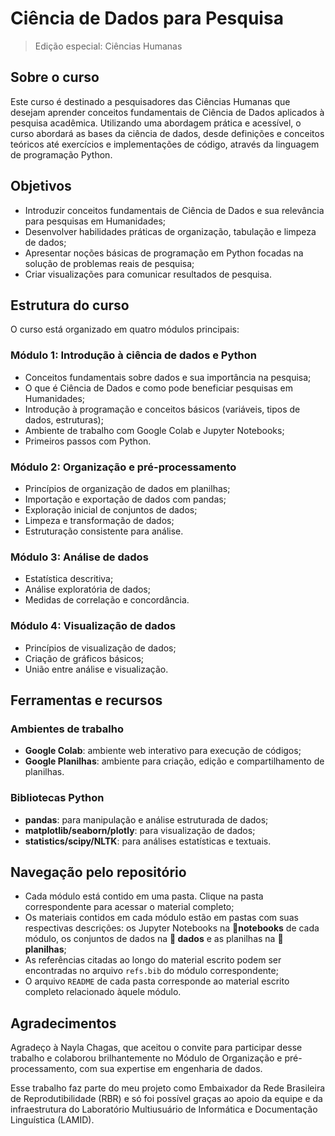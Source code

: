 # Ciência de Dados para Pesquisa
> Edição especial: Ciências Humanas

## Sobre o curso
Este curso é destinado a pesquisadores das Ciências Humanas que desejam aprender conceitos fundamentais de Ciência de Dados aplicados à pesquisa acadêmica. Utilizando uma abordagem prática e acessível, o curso abordará as bases da ciência de dados, desde definições e conceitos teóricos até exercícios e implementações de código, através da linguagem de programação Python. 

## Objetivos
* Introduzir conceitos fundamentais de Ciência de Dados e sua relevância para pesquisas em Humanidades;
* Desenvolver habilidades práticas de organização, tabulação e limpeza de dados;
* Apresentar noções básicas de programação em Python focadas na solução de problemas reais de pesquisa;
* Criar visualizações para comunicar resultados de pesquisa.
  
## Estrutura do curso
O curso está organizado em quatro módulos principais:

### Módulo 1: Introdução à ciência de dados e Python
* Conceitos fundamentais sobre dados e sua importância na pesquisa;
* O que é Ciência de Dados e como pode beneficiar pesquisas em Humanidades;
* Introdução à programação e conceitos básicos (variáveis, tipos de dados, estruturas);
* Ambiente de trabalho com Google Colab e Jupyter Notebooks;
* Primeiros passos com Python.

### Módulo 2: Organização e pré-processamento
* Princípios de organização de dados em planilhas;
* Importação e exportação de dados com pandas;
* Exploração inicial de conjuntos de dados;
* Limpeza e transformação de dados;
* Estruturação consistente para análise.

### Módulo 3: Análise de dados
* Estatística descritiva;
* Análise exploratória de dados;
* Medidas de correlação e concordância.

### Módulo 4: Visualização de dados
* Princípios de visualização de dados;
* Criação de gráficos básicos;
* União entre análise e visualização.
  
## Ferramentas e recursos

### Ambientes de trabalho
* **Google Colab**: ambiente web interativo para execução de códigos;
* **Google Planilhas**: ambiente para criação, edição e compartilhamento de planilhas.

### Bibliotecas Python
* **pandas**: para manipulação e análise estruturada de dados;
* **matplotlib/seaborn/plotly**: para visualização de dados;
* **statistics/scipy/NLTK**: para análises estatísticas e textuais.

## Navegação pelo repositório
* Cada módulo está contido em uma pasta. Clique na pasta correspondente para acessar o material completo;
* Os materiais contidos em cada módulo estão em pastas com suas respectivas descrições: os Jupyter Notebooks na **📁notebooks** de cada módulo, os conjuntos de dados na **📁 dados** e as planilhas na **📁 planilhas**;
* As referências citadas ao longo do material escrito podem ser encontradas no arquivo `refs.bib` do módulo correspondente;
* O arquivo `README` de cada pasta corresponde ao material escrito completo relacionado àquele módulo.

## Agradecimentos
Agradeço à Nayla Chagas, que aceitou o convite para participar desse trabalho e colaborou brilhantemente no Módulo de Organização e pré-processamento, com sua expertise em engenharia de dados.

Esse trabalho faz parte do meu projeto como Embaixador da Rede Brasileira de Reprodutibilidade (RBR) e só foi possível graças ao apoio da equipe e da infraestrutura do Laboratório Multiusuário de Informática e Documentação Linguística (LAMID).


